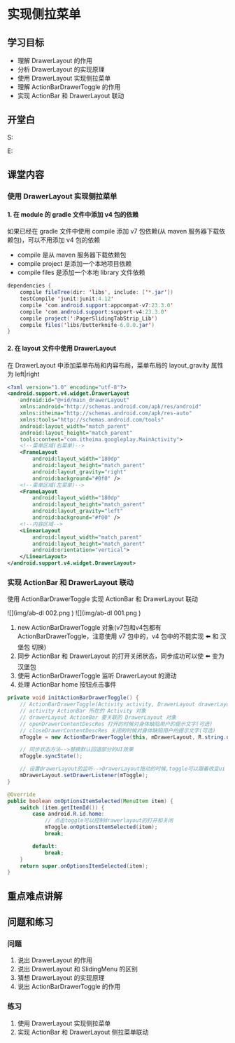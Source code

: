 # 实现侧拉菜单
## 学习目标
- 理解 DrawerLayout 的作用
- 分析 DrawerLayout 的实现原理
- 使用 DrawerLayout 实现侧拉菜单
- 理解 ActionBarDrawerToggle 的作用
- 实现 ActionBar 和 DrawerLayout 联动

## 开堂白
S:

E:

## 课堂内容
### 使用 DrawerLayout 实现侧拉菜单
#### 1. 在 module 的 gradle 文件中添加 v4 包的依赖
如果已经在 gradle 文件中使用 compile 添加 v7 包依赖(从 maven 服务器下载依赖包)，可以不用添加 v4 包的依赖

- compile 是从 maven 服务器下载依赖包
- compile project 是添加一个本地项目依赖
- compile files 是添加一个本地 library 文件依赖

```java
dependencies {
    compile fileTree(dir: 'libs', include: ['*.jar'])
    testCompile 'junit:junit:4.12'
    compile 'com.android.support:appcompat-v7:23.3.0'
    compile 'com.android.support:support-v4:23.3.0'
    compile project(':PagerSlidingTabStrip_Lib')
    compile files('libs/butterknife-6.0.0.jar')
}
```
  
#### 2. 在 layout 文件中使用 DrawerLayout
在 DrawerLayout 中添加菜单布局和内容布局，菜单布局的 layout_gravity 属性为 left|right

```xml
<?xml version="1.0" encoding="utf-8"?>
<android.support.v4.widget.DrawerLayout
    android:id="@+id/main_drawerLayout"
    xmlns:android="http://schemas.android.com/apk/res/android"
    xmlns:itheima="http://schemas.android.com/apk/res-auto"
    xmlns:tools="http://schemas.android.com/tools"
    android:layout_width="match_parent"
    android:layout_height="match_parent"
    tools:context="com.itheima.googleplay.MainActivity">
    <!--菜单区域(右菜单)-->
    <FrameLayout
        android:layout_width="180dp"
        android:layout_height="match_parent"
        android:layout_gravity="right"
        android:background="#0f0" />
    <!--菜单区域(左菜单)-->
    <FrameLayout
        android:layout_width="180dp"
        android:layout_height="match_parent"
        android:layout_gravity="left"
        android:background="#f00" />
    <!--内容区域-->
    <LinearLayout
        android:layout_width="match_parent"
        android:layout_height="match_parent"
        android:orientation="vertical">
    </LinearLayout>
</android.support.v4.widget.DrawerLayout>
```

### 实现 ActionBar 和 DrawerLayout 联动
使用 ActionBarDrawerToggle 实现 ActionBar 和 DrawerLayout 联动

![](img/ab-dl 002.png ) ![](img/ab-dl 001.png ) 


1. new ActionBarDrawerToggle 对象(v7包和v4包都有ActionBarDrawerToggle，注意使用 v7 包中的，v4 包中的不能实现 ⬅️ 和 汉堡包 切换)
2. 同步 ActionBar 和 DrawerLayout 的打开关闭状态，同步成功可以使 ⬅️ 变为汉堡包
3. 使用 ActionBarDrawerToggle 监听 DrawerLayout 的滑动
4. 处理 ActionBar home 按钮点击事件

```java
private void initActionBarDrawerToggle() {
    // ActionBarDrawerToggle(Activity activity, DrawerLayout drawerLayout, int openDrawerContentDescRes, int closeDrawerContentDescRes)
    // activity ActionBar 所在的 Activity 对象
    // drawerLayout ActionBar 要关联的 DrawerLayout 对象
    // openDrawerContentDescRes 打开的时候对身体缺陷用户的提示文字(可选)
    // closeDrawerContentDescRes 关闭的时候对身体缺陷用户的提示文字(可选)
    mToggle = new ActionBarDrawerToggle(this, mDrawerLayout, R.string.open, R.string.close);

    // 同步状态方法-->替换默认回退部分的UI效果
    mToggle.syncState();

    // 设置drawerLayout的监听-->DrawerLayout拖动的时候,toggle可以跟着改变ui
    mDrawerLayout.setDrawerListener(mToggle);
}

@Override
public boolean onOptionsItemSelected(MenuItem item) {
    switch (item.getItemId()) {
        case android.R.id.home:
            // 点击toggle可以控制drawerlayout的打开和关闭
            mToggle.onOptionsItemSelected(item);
            break;

        default:
            break;
    }
    return super.onOptionsItemSelected(item);
}
```

## 重点难点讲解

## 问题和练习
### 问题
1. 说出 DrawerLayout 的作用
2. 说出 DrawerLayout 和 SlidingMenu 的区别
3. 猜想 DrawerLayout 的实现原理
4. 说出 ActionBarDrawerToggle 的作用

### 练习
1. 使用 DrawerLayout 实现侧拉菜单
2. 实现 ActionBar 和 DrawerLayout 侧拉菜单联动
